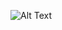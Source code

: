 ![Alt Text](/Users/ELMAHBOUBY/Desktop/S3/Python/Projects/IISPHE_Projects/physic/particalesmove.gif)
